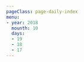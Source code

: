 ```yaml
---
pageClass: page-daily-index
menu:
- year: 2018
  mounth: 10
  days:
  - 19
  - 18
  - 17
---
```


<daily-menu v-bind="$page.frontmatter"/>
